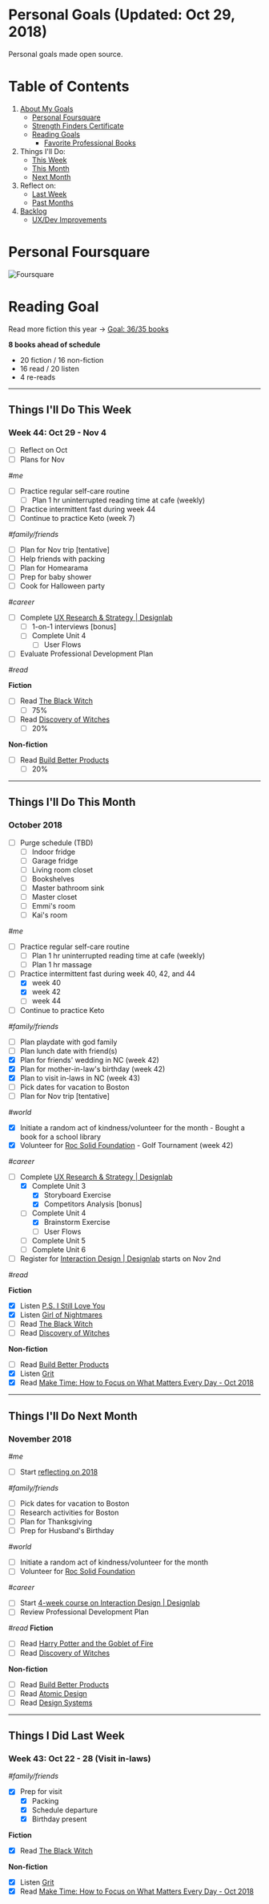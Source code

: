 Personal Goals (Updated: Oct 29, 2018)
==============

Personal goals made open source. 

# Table of Contents
1. [About My Goals](https://github.com/candicodeit/personal-goals/blob/master/about.md)
   * [Personal Foursquare](https://github.com/candicodeit/personal-goals/tree/master#personal-foursquare)
   * [Strength Finders Certificate](https://github.com/candicodeit/personal-goals/blob/master/strength-finders_2.0/StrengthFinders%20-%20Certificate.pdf)
   * [Reading Goals](https://github.com/candicodeit/personal-goals/tree/master#reading-goal)
      * [Favorite Professional Books](https://github.com/candicodeit/personal-goals/blob/master/books.md)
2. Things I'll Do:
   * [This Week](https://github.com/candicodeit/personal-goals/tree/master#things-ill-do-this-week)
   * [This Month](https://github.com/candicodeit/personal-goals/tree/master#things-ill-do-this-month)
   * [Next Month](https://github.com/candicodeit/personal-goals/tree/master#things-ill-do-next-month)
3. Reflect on:   
   * [Last Week](https://github.com/candicodeit/personal-goals/tree/master#things-i-did-last-week)
   * [Past Months](https://github.com/candicodeit/personal-goals/tree/master/2018)
4. [Backlog](https://github.com/candicodeit/personal-goals/blob/master/backlog.md)
   * [UX/Dev Improvements](https://github.com/candicodeit/personal-goals/blob/master/ux-dev.md)


# Personal Foursquare
![Foursquare](https://github.com/candicodeit/personal-goals/blob/master/imgs/2018-foursquare.png?raw=true "2018 Personal Foursquare")

# Reading Goal
Read more fiction this year -> [Goal: 36/35 books](https://www.goodreads.com/user_challenges/10348403) 

**8 books ahead of schedule**
  - 20 fiction / 16 non-fiction
  - 16 read /  20 listen
  - 4 re-reads
---

## Things I'll Do This Week 
### Week 44: Oct 29 - Nov 4 

- [ ] Reflect on Oct
- [ ] Plans for Nov

_#me_
- [ ] Practice regular self-care routine
  - [ ] Plan 1 hr uninterrupted reading time at cafe (weekly)
- [ ] Practice intermittent fast during week 44
- [ ] Continue to practice Keto (week 7)

_#family/friends_
- [ ] Plan for Nov trip [tentative]
- [ ] Help friends with packing
- [ ] Plan for Homearama
- [ ] Prep for baby shower
- [ ] Cook for Halloween party 

_#career_
- [ ] Complete [UX Research & Strategy | Designlab](https://trydesignlab.com/ux-design-course/)
  - [ ] 1-on-1 interviews [bonus]
  - [ ] Complete Unit 4
    - [ ] User Flows
- [ ] Evaluate Professional Development Plan

_#read_

**Fiction**
- [ ] Read [The Black Witch](https://www.goodreads.com/book/show/25740412-the-black-witch)
  - [ ] 75%
- [ ] Read [Discovery of Witches](https://www.goodreads.com/book/show/8667848-a-discovery-of-witches)
  - [ ] 20%
  
**Non-fiction**
- [ ] Read [Build Better Products](https://www.goodreads.com/book/show/32856281-build-better-products) 
  - [ ] 20%
  
---

## Things I'll Do This Month 
### October 2018

- [ ] Purge schedule (TBD)
  - [ ] Indoor fridge
  - [ ] Garage fridge
  - [ ] Living room closet
  - [ ] Bookshelves
  - [ ] Master bathroom sink
  - [ ] Master closet
  - [ ] Emmi's room
  - [ ] Kai's room 

_#me_
- [ ] Practice regular self-care routine
  - [ ] Plan 1 hr uninterrupted reading time at cafe (weekly)
  - [ ] Plan 1 hr massage 
- [ ] Practice intermittent fast during week 40, 42, and 44
  - [x] week 40
  - [x] week 42
  - [ ] week 44
- [ ] Continue to practice Keto

_#family/friends_
- [ ] Plan playdate with god family
- [ ] Plan lunch date with friend(s)
- [x] Plan for friends' wedding in NC (week 42)
- [x] Plan for mother-in-law's birthday (week 42)
- [x] Plan to visit in-laws in NC (week 43)
- [ ] Pick dates for vacation to Boston
- [ ] Plan for Nov trip [tentative]

_#world_
- [x] Initiate a random act of kindness/volunteer for the month - Bought a book for a school library
- [x] Volunteer for [Roc Solid Foundation](http://rocsolidfoundation.org/) - Golf Tournament (week 42)

_#career_ 
- [ ] Complete [UX Research & Strategy | Designlab](https://trydesignlab.com/ux-design-course/)
  - [x] Complete Unit 3
    - [x] Storyboard Exercise
    - [x] Competitors Analysis [bonus]
  - [ ] Complete Unit 4
    - [x] Brainstorm Exercise
    - [ ] User Flows
  - [ ] Complete Unit 5
  - [ ] Complete Unit 6
- [ ] Register for [Interaction Design | Designlab](https://trydesignlab.com/interaction-design-course/) starts on Nov 2nd

_#read_

**Fiction**
- [x] Listen [P.S. I Still Love You](https://www.goodreads.com/book/show/25606271-p-s-i-still-love-you)
- [x] Listen [Girl of Nightmares](https://www.goodreads.com/book/show/12507214-girl-of-nightmares)
- [ ] Read [The Black Witch](https://www.goodreads.com/book/show/25740412-the-black-witch)
- [ ] Read [Discovery of Witches](https://www.goodreads.com/book/show/8667848-a-discovery-of-witches)

**Non-fiction**
- [ ] Read [Build Better Products](https://www.goodreads.com/book/show/32856281-build-better-products)
- [x] Listen [Grit](https://www.goodreads.com/book/show/27213329-grit)
- [x] Read [Make Time: How to Focus on What Matters Every Day - Oct 2018](https://www.goodreads.com/book/show/37880811-make-time)
--- 

## Things I'll Do Next Month
### November 2018
_#me_
- [ ] Start [reflecting on 2018](https://s3.amazonaws.com/inkandvolt/downloads/2018-planning/IV_HolidaySheet_week1.pdf) 

_#family/friends_
- [ ] Pick dates for vacation to Boston
- [ ] Research activities for Boston
- [ ] Plan for Thanksgiving 
- [ ] Prep for Husband's Birthday

_#world_
- [ ] Initiate a random act of kindness/volunteer for the month
- [ ] Volunteer for [Roc Solid Foundation](http://rocsolidfoundation.org/) 

_#career_
 - [ ] Start [4-week course on Interaction Design | Designlab](https://trydesignlab.com/interaction-design-course/)
 - [ ] Review Professional Development Plan
  
_#read_
**Fiction**
- [ ] Read [Harry Potter and the Goblet of Fire](https://www.goodreads.com/book/show/17347382-harry-potter-and-the-goblet-of-fire)
- [ ] Read [Discovery of Witches](https://www.goodreads.com/book/show/8667848-a-discovery-of-witches)

**Non-fiction**
- [ ] Read [Build Better Products](https://www.goodreads.com/book/show/32856281-build-better-products) 
- [ ] Read [Atomic Design](https://www.goodreads.com/book/show/29567165-atomic-design) 
- [ ] Read [Design Systems](https://www.goodreads.com/book/show/35857970-design-systems) 

--- 
## Things I Did Last Week 
### Week 43: Oct 22 - 28 (Visit in-laws)

_#family/friends_
- [x] Prep for visit 
  - [x] Packing
  - [x] Schedule departure 
  - [x] Birthday present

**Fiction**
- [x] Read [The Black Witch](https://www.goodreads.com/book/show/25740412-the-black-witch)

**Non-fiction**
- [x] Listen [Grit](https://www.goodreads.com/book/show/27213329-grit)  
- [x] Read [Make Time: How to Focus on What Matters Every Day - Oct 2018](https://www.goodreads.com/book/show/37880811-make-time)
